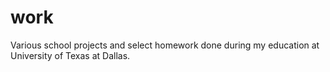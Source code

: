 # work
Various school projects and select homework done during my education at University of Texas at Dallas.
